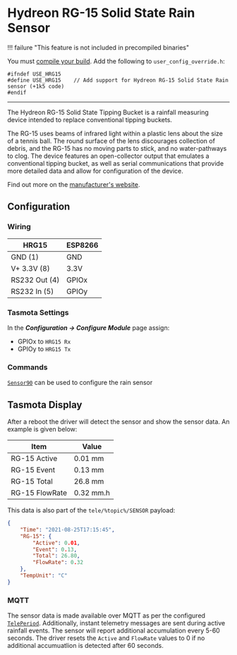 # Hydreon RG-15 Solid State Rain Sensor

!!! failure "This feature is not included in precompiled binaries"

You must [compile your build](Compile-your-build). Add the following to `user_config_override.h`:
```
#ifndef USE_HRG15
#define USE_HRG15    // Add support for Hydreon RG-15 Solid State Rain sensor (+1k5 code)
#endif
```
----
The Hydreon RG-15 Solid State Tipping Bucket is a rainfall measuring device intended to replace conventional tipping buckets.

The RG-15 uses beams of infrared light within a plastic lens about the size of a tennis ball. The round surface of the lens discourages collection of debris, and the RG-15 has no moving parts to stick, and no water-pathways to clog. The device features an open-collector output that emulates a conventional tipping bucket, as well as serial communications that provide more detailed data and allow for configuration of the device.

Find out more on the [manufacturer's website](https://rainsensors.com/products/rg-15/).

## Configuration

### Wiring
| HRG15 | ESP8266
|   ---|    ---
|GND (1)  | GND
|V+ 3.3V (8)   | 3.3V 
|RS232 Out (4) | GPIOx
|RS232 In (5)  | GPIOy

### Tasmota Settings 
In the **_Configuration -> Configure Module_** page assign:

- GPIOx to `HRG15 Rx`   
- GPIOy to `HRG15 Tx`

### Commands
[`Sensor90`](Commands.md#sensor90) can be used to configure the rain sensor

## Tasmota Display 

After a reboot the driver will detect the sensor and show the sensor data. An example is given below:

| Item | Value
|   ---|    ---
|RG-15 Active  | 0.01 mm
|RG-15 Event   | 0.13 mm
|RG-15 Total   | 26.8 mm
|RG-15 FlowRate | 0.32 mm.h 

This data is also part of the `tele/%topic%/SENSOR` payload:

```json
{
    "Time": "2021-08-25T17:15:45",
    "RG-15": {
        "Active": 0.01,
        "Event": 0.13,
        "Total": 26.80,
        "FlowRate": 0.32
    },
    "TempUnit": "C"
}
```

### MQTT 

The sensor data is made available over MQTT as per the configured [`TelePeriod`](Commands.md#teleperiod). Additionally, instant telemetry messages are sent during active rainfall events. The sensor will report additional accumulation every 5-60 seconds. The driver resets the `Active` and `FlowRate` values to 0 if no additional accumuatlion is detected after 60 seconds.
